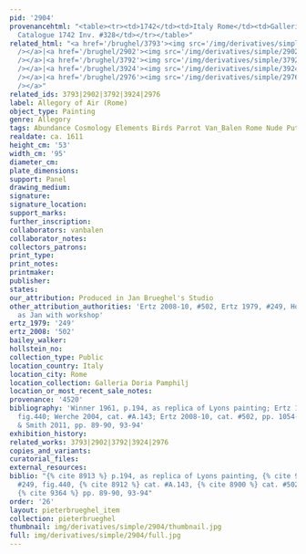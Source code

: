 ```yaml
---
pid: '2904'
provenancehtml: "<table><tr><td>1742</td><td>Italy Rome</td><td>Galleria Doria Pamphilj
  Catalogue 1742 Inv. #328</td></tr></table>"
related_html: "<a href='/brughel/3793'><img src='/img/derivatives/simple/3793/thumbnail.jpg'
  /></a>|<a href='/brughel/2902'><img src='/img/derivatives/simple/2902/thumbnail.jpg'
  /></a>|<a href='/brughel/3792'><img src='/img/derivatives/simple/3792/thumbnail.jpg'
  /></a>|<a href='/brughel/3924'><img src='/img/derivatives/simple/3924/thumbnail.jpg'
  /></a>|<a href='/brughel/2976'><img src='/img/derivatives/simple/2976/thumbnail.jpg'
  /></a>"
related_ids: 3793|2902|3792|3924|2976
label: Allegory of Air (Rome)
object_type: Painting
genre: Allegory
tags: Abundance Cosmology Elements Birds Parrot Van_Balen Rome Nude Putti
realdate: ca. 1611
height_cm: '53'
width_cm: '95'
diameter_cm:
plate_dimensions:
support: Panel
drawing_medium:
signature:
signature_location:
support_marks:
further_inscription:
collaborators: vanbalen
collaborator_notes:
collectors_patrons:
print_type:
print_notes:
printmaker:
publisher:
states:
our_attribution: Produced in Jan Brueghel's Studio
other_attribution_authorities: 'Ertz 2008-10, #502, Ertz 1979, #249, Honig database
  as Jan with workshop'
ertz_1979: '249'
ertz_2008: '502'
bailey_walker:
hollstein_no:
collection_type: Public
location_country: Italy
location_city: Rome
location_collection: Galleria Doria Pamphilj
location_or_most_recent_sale_notes:
provenance: '4520'
bibliography: 'Winner 1961, p.194, as replica of Lyons painting; Ertz 1979, cat. #249,
  fig.440; Werche 2004, cat. #A.143; Ertz 2008-10, cat. #502, pp. 1054-55; Rikken
  & Smith 2011, pp. 89-90, 93-94'
exhibition_history:
related_works: 3793|2902|3792|3924|2976
copies_and_variants:
curatorial_files:
external_resources:
biblio: "{% cite 8913 %} p.194, as replica of Lyons painting, {% cite 9004 %} cat.
  #249, fig.440, {% cite 8912 %} cat. #A.143, {% cite 8900 %} cat. #502, pp. 1054-55,
  {% cite 9364 %} pp. 89-90, 93-94"
order: '26'
layout: pieterbrueghel_item
collection: pieterbrueghel
thumbnail: img/derivatives/simple/2904/thumbnail.jpg
full: img/derivatives/simple/2904/full.jpg
---
```


